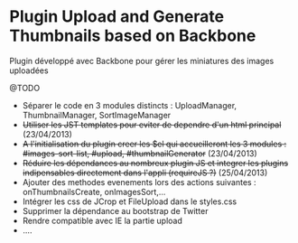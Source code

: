 Plugin Upload and Generate Thumbnails based on Backbone
==============================

Plugin développé avec Backbone pour gérer les miniatures des images uploadées

@TODO
- Séparer le code en 3 modules distincts : UploadManager, ThumbnailManager, SortImageManager
- <del>Utiliser les JST templates pour eviter de dependre d'un html principal</del> (23/04/2013)
- <del>A l'initialisation du plugin creer les $el qui accueilleront les 3 modules : #images-sort-list, #upload, #thumbnailGenerator</del> (23/04/2013)
- <del>Réduire les dépendances au nombreux plugin JS et integrer les plugins indipensables directement dans l'appli (requireJS ?)</del> (25/04/2013)
- Ajouter des methodes evenements lors des actions suivantes : onThumbnailsCreate, onImagesSort,...
- Intégrer les css de JCrop et FileUpload dans le styles.css
- Supprimer la dépendance au bootstrap de Twitter
- Rendre compatible avec IE la partie upload
- ....